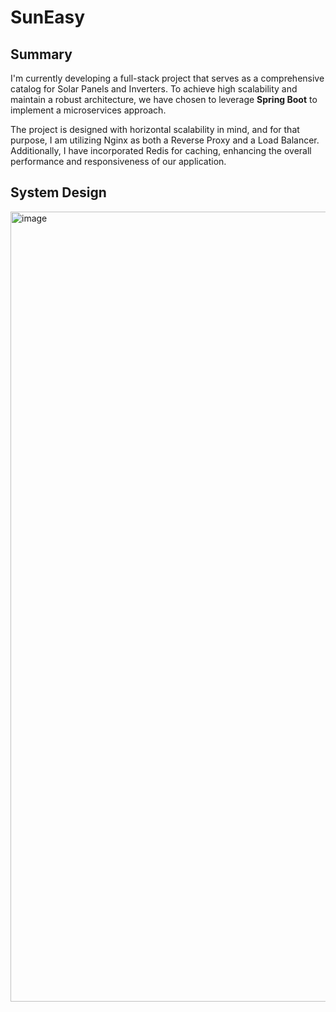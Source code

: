 # SunEasy

## Summary
I'm currently developing a full-stack project that serves as a comprehensive catalog for Solar Panels and Inverters. To achieve high scalability and maintain a robust architecture, we have chosen to leverage **Spring Boot** to implement a microservices approach.

The project is designed with horizontal scalability in mind, and for that purpose, I am utilizing Nginx as both a Reverse Proxy and a Load Balancer. Additionally, I have incorporated Redis for caching, enhancing the overall performance and responsiveness of our application.


## System Design
<img width="1264" alt="image" src="https://github.com/maxfideles/suneasy-project/assets/61297641/a0eba91e-da33-4c74-b457-96c05fd8359e">
